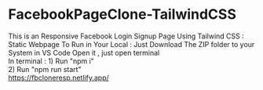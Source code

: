 # FacebookPageClone-TailwindCSS
This is an Responsive Facebook Login Signup Page Using Tailwind CSS : Static Webpage
To Run in Your Local : 
Just Download The ZIP folder to your System in VS Code Open it , just open terminal\
In terminal : 1) Run "npm i"\
              2) Run "npm run start"\
https://fbcloneresp.netlify.app/

